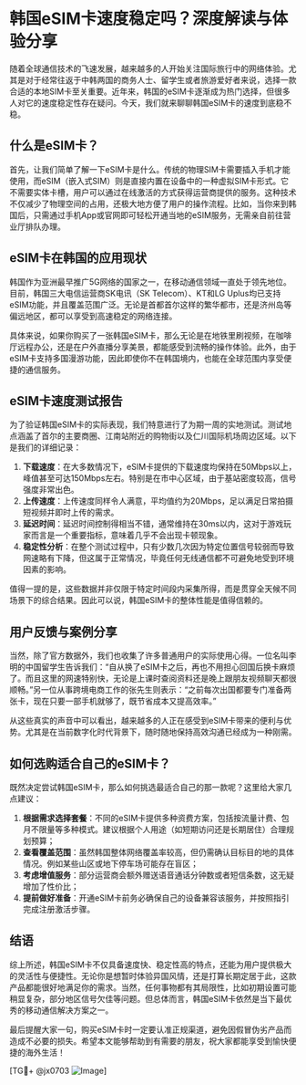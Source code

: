 # 韩国eSIM卡速度稳定吗？深度解读与体验分享

随着全球通信技术的飞速发展，越来越多的人开始关注国际旅行中的网络体验。尤其是对于经常往返于中韩两国的商务人士、留学生或者旅游爱好者来说，选择一款合适的本地SIM卡至关重要。近年来，韩国的eSIM卡逐渐成为热门选择，但很多人对它的速度稳定性存在疑问。今天，我们就来聊聊韩国eSIM卡的速度到底稳不稳。

## 什么是eSIM卡？

首先，让我们简单了解一下eSIM卡是什么。传统的物理SIM卡需要插入手机才能使用，而eSIM（嵌入式SIM）则是直接内置在设备中的一种虚拟SIM卡形式。它不需要实体卡槽，用户可以通过在线激活的方式获得运营商提供的服务。这种技术不仅减少了物理空间的占用，还极大地方便了用户的操作流程。比如，当你来到韩国后，只需通过手机App或官网即可轻松开通当地的eSIM服务，无需亲自前往营业厅排队办理。

## eSIM卡在韩国的应用现状

韩国作为亚洲最早推广5G网络的国家之一，在移动通信领域一直处于领先地位。目前，韩国三大电信运营商SK电讯（SK Telecom）、KT和LG Uplus均已支持eSIM功能，并且覆盖范围广泛。无论是首都首尔这样的繁华都市，还是济州岛等偏远地区，都可以享受到高速稳定的网络连接。

具体来说，如果你购买了一张韩国eSIM卡，那么无论是在地铁里刷视频，在咖啡厅远程办公，还是在户外直播分享美景，都能感受到流畅的操作体验。此外，由于eSIM卡支持多国漫游功能，因此即使你不在韩国境内，也能在全球范围内享受便捷的通信服务。

## eSIM卡速度测试报告

为了验证韩国eSIM卡的实际表现，我们特意进行了为期一周的实地测试。测试地点涵盖了首尔的主要商圈、江南站附近的购物街以及仁川国际机场周边区域。以下是我们的详细记录：

1. **下载速度**：在大多数情况下，eSIM卡提供的下载速度均保持在50Mbps以上，峰值甚至可达150Mbps左右。特别是在市中心区域，由于基站密度较高，信号强度非常出色。
2. **上传速度**：上传速度同样令人满意，平均值约为20Mbps，足以满足日常拍摄短视频并即时上传的需求。
3. **延迟时间**：延迟时间控制得相当不错，通常维持在30ms以内，这对于游戏玩家而言是一个重要指标，意味着几乎不会出现卡顿现象。
4. **稳定性分析**：在整个测试过程中，只有少数几次因为特定位置信号较弱而导致网速略有下降，但这属于正常情况，毕竟任何无线通信都不可避免地受到环境因素的影响。

值得一提的是，这些数据并非仅限于特定时间段内采集所得，而是贯穿全天候不同场景下的综合结果。因此可以说，韩国eSIM卡的整体性能是值得信赖的。

## 用户反馈与案例分享

当然，除了官方数据外，我们也收集了许多普通用户的实际使用心得。一位名叫李明的中国留学生告诉我们：“自从换了eSIM卡之后，再也不用担心回国后换卡麻烦了。而且这里的网速特别快，无论是上课时查阅资料还是晚上跟朋友视频聊天都很顺畅。”另一位从事跨境电商工作的张先生则表示：“之前每次出国都要专门准备两张卡，现在只要一部手机就够了，既节省成本又提高效率。”

从这些真实的声音中可以看出，越来越多的人正在感受到eSIM卡带来的便利与优势。尤其是在当前数字化时代背景下，随时随地保持高效沟通已经成为一种刚需。

## 如何选购适合自己的eSIM卡？

既然决定尝试韩国eSIM卡，那么如何挑选最适合自己的那一款呢？这里给大家几点建议：

1. **根据需求选择套餐**：不同的eSIM卡提供多种资费方案，包括按流量计费、包月不限量等多种模式。建议根据个人用途（如短期访问还是长期居住）合理规划预算；
2. **查看覆盖范围**：虽然韩国整体网络覆盖率较高，但仍需确认目标目的地的具体情况。例如某些山区或地下停车场可能存在盲区；
3. **考虑增值服务**：部分运营商会额外赠送语音通话分钟数或者短信条数，这无疑增加了性价比；
4. **提前做好准备**：开通eSIM卡前务必确保自己的设备兼容该服务，并按照指引完成注册激活步骤。

## 结语

综上所述，韩国eSIM卡不仅具备速度快、稳定性高的特点，还能为用户提供极大的灵活性与便捷性。无论你是想暂时体验异国风情，还是打算长期定居于此，这款产品都能很好地满足你的需求。当然，任何事物都有其局限性，比如初期设置可能稍显复杂，部分地区信号欠佳等问题。但总体而言，韩国eSIM卡依然是当下最优秀的移动通信解决方案之一。

最后提醒大家一句，购买eSIM卡时一定要认准正规渠道，避免因假冒伪劣产品而造成不必要的损失。希望本文能够帮助到有需要的朋友，祝大家都能享受到愉快便捷的海外生活！

[TG💪+ @jx0703 ![Image](https://github.com/user-attachments/assets/dbca1d08-cadb-493c-b0ec-ad6f7a83f270)]